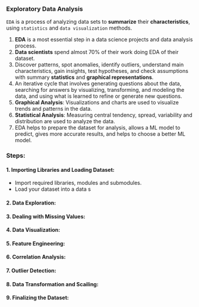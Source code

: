 ### **Exploratory Data Analysis**

`EDA` is a process of analyzing data sets to **summarize** their **characteristics**, using `statistics` and `data visualization` methods.

1. **EDA** is a most essential step in a data science projects and data analysis process.
2. **Data scientists** spend almost 70% of their work doing EDA of their dataset.
3. Discover patterns, spot anomalies, identify outliers, understand main characteristics, gain insights, test hypotheses, and check assumptions with summary **statistics** and **graphical representations**.
4. An iterative cycle that involves generating questions about the data, searching for answers by visualizing, transforming, and modeling the data, and using what is learned to refine or generate new questions.
5. **Graphical Analysis**: Visualizations and charts are used to visualize trends and patterns in the data.
6. **Statistical Analysis**: Measuring central tendency, spread, variability and distribution are used to analyze the data.
7. EDA helps to prepare the dataset for analysis, allows a ML model to predict, gives more accurate results, and helps to choose a better ML model.

### Steps:

#### 1. Importing Libraries and Loading Dataset:
- Import required libraries, modules and submodules.
- Load your dataset into a data s

#### 2. Data Exploration:
#### 3. Dealing with Missing Values:
#### 4. Data Visualization:
#### 5. Feature Engineering:
#### 6. Correlation Analysis:
#### 7. Outlier Detection:
#### 8. Data Transformation and Scailing:
#### 9. Finalizing the Dataset:
